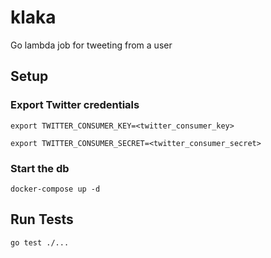 # klaka
Go lambda job for tweeting from a user

## Setup

### Export Twitter credentials
 `export TWITTER_CONSUMER_KEY=<twitter_consumer_key>`
 
 `export TWITTER_CONSUMER_SECRET=<twitter_consumer_secret>`
  
### Start the db
    docker-compose up -d
 
## Run Tests
  `go test ./...`
